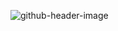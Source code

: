 ![github-header-image](https://github.com/jamalvh/jamalvh/assets/113135025/af0abcdb-34e2-4d45-863c-7266cd88d16f)
